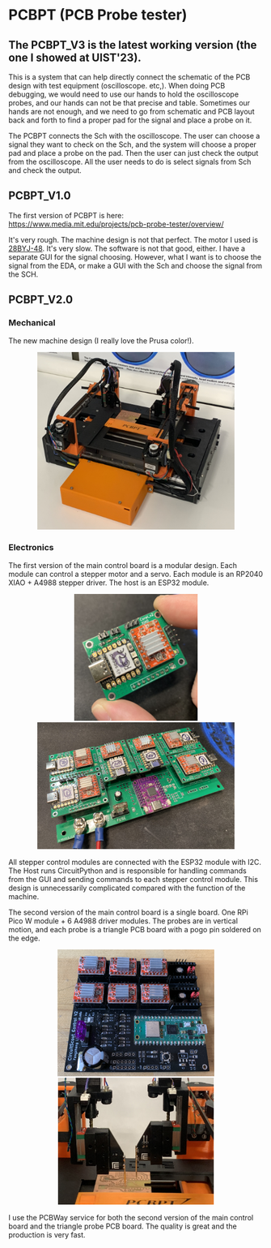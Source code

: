# PCBPT (PCB Probe tester)
## The PCBPT_V3 is the latest working version (the one I showed at UIST'23).

This is a system that can help directly connect the schematic of the PCB design with test equipment (oscilloscope. etc,). When doing PCB debugging, we would need to use our hands to hold the oscilloscope probes, and our hands can not be that precise and table. Sometimes our hands are not enough, and we need to go from schematic and PCB layout back and forth to find a proper pad for the signal and place a probe on it.

The PCBPT connects the Sch with the oscilloscope. The user can choose a signal they want to check on the Sch, and the system will choose a proper pad and place a probe on the pad. Then the user can just check the output from the oscilloscope. All the user needs to do is select signals from Sch and check the output.

## PCBPT_V1.0

The first version of PCBPT is here:
https://www.media.mit.edu/projects/pcb-probe-tester/overview/

It's very rough. The machine design is not that perfect. The motor I used is [28BYJ-48](https://www.amazon.com/ELEGOO-28BYJ-48-ULN2003-Stepper-Arduino/dp/B01CP18J4A). It's very slow. The software is not that good, either. I have a separate GUI for the signal choosing. However, what I want is to choose the signal from the EDA, or make a GUI with the Sch and choose the signal from the SCH.

## PCBPT_V2.0
### Mechanical
The new machine design (I really love the Prusa color!).

<p align="center">
  <img src="/Doc/Images/machine_v2.JPG" height="350" title="hover text">
</p>

### Electronics
The first version of the main control board is a modular design. Each module can control a stepper motor and a servo. Each module is an RP2040 XIAO + A4988 stepper driver. The host is an ESP32 module.

<p align="center">
  <img src="/Doc/Images/stepper_module.jpg" height="250" title="hover text">
  <img src="/Doc/Images/main_control_1.JPG" height="250" title="hover text">
</p>

All stepper control modules are connected with the ESP32 module with I2C. The Host runs CircuitPython and is responsible for handling commands from the GUI and sending commands to each stepper control module.
This design is unnecessarily complicated compared with the function of the machine.

The second version of the main control board is a single board. One RPi Pico W module + 6 A4988 driver modules.
The probes are in vertical motion, and each probe is a triangle PCB board with a pogo pin soldered on the edge.

<p align="center">
  <img src="/Doc/Images/main_v2.jpg" height="250" title="hover text">
  <img src="/Doc/Images/probe.JPG" height="250" title="hover text">
</p>

I use the PCBWay service for both the second version of the main control board and the triangle probe PCB board. The quality is great and the production is very fast.




